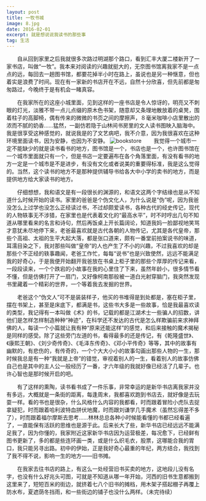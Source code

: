 ```yaml
---
layout: post
title: 一牧书城
image: 8.jpg
date: 2016-02-01
excerpt: 就是想说说我读书的那些事
tag: 生活
---
```

　　自从回到家里之后我就很多次路过明湖那个路口，看到汇丰大厦二楼新开了一家书店，叫做“一牧”。我本来对阅读的兴趣就挺大的，无奈图书馆离我家不是一点点的远，每回去一趟图书馆，都要花掉半小时在路上，虽说也是另一种惬意，但也着实是浪费了时间。现在有一家新的书店开在不远，自然十分欣喜，但先前都是匆匆路过，今晚终于是有机会一睹真容。

　　在我家所在的这座小城里面，见到这样的一座书店是令人惊讶的，明亮又不刺眼的灯光，淡雅不带一点儿点缀的原木色书架，随意却又条理地散放着的桌凳，围着柱子的高脚椅，偶有传来的微微的书页之间的摩擦声，８毫米咖啡小店里散出的浓而不腻的奶香……猛然，一副仿若隐于山林间书房里的文人读书图映入脑海中。我是很享受这种感觉的，就说我是的了文艺病吧，我不介意，因为我很喜欢在这种环境里面读书，因为安静，也因为不安静。
![bookstore]({{site.baseurl}}/content/images/7.jpg)
　　我觉得一个城市一定不能缺少的就是读书看书的地方，图书馆是一个，书店也是一个，也许图书馆在一个城市里面就只有一个，但是书店一定要遍布在各个角落里面，有没有看书的地方一定是一个城市是不是进步，有没有文化或者说美的重要得标准，我是这么觉得的。当然，这个读书的地方不是那种提供辅导书给各大中小学的卖书的地方，而是提供地方给大家读书的地方。

　　仔细想想，我和语文是有一段很长的渊源的，和语文这两个字结缘也是从不知道什么时候开始的读书。家里的爸爸是个伪文化人，为什么说是“伪”呢，因为我爸没怎么上过学也没怎么正经读过书，不过却颇爱读书，各种古代的经史传记，现代的人物轶事无不涉猎，在家里也是代表着文化的“最高水平”，时不时哼出几句不知道从哪里看来的名言和诗句，然后再饭桌上开长篇阔论，知道我妈一脸鄙视地笑骂才意犹未尽地停下来，老爸最喜欢就是古代各朝的人物传记，尤其是各代皇帝，那些个高祖、太祖的生平大起大落，都是张口道来，颇有一番堂前拍案说书的味道，耳濡目染之下，我对那些叫做“皇帝”的人也产生了不小的兴趣，不过我喜欢的却是那些个不正经的轶事趣闻，老爸工作忙，每每“说书”也是兴致使然，远远不能满足我的好奇心，于是我便开始翻开我爸放在书桌上柜子里的那些个厚厚的传记来看，一段段读来，一个个跌宕的小故事在我的心里住了下来，虽然年龄小，很多情节看不懂，但是仿佛打开了一扇门，又好像柯南那般被一道白光射穿脑门，我突然发现书里藏着一个精彩的世界，一个等着我去发掘的世界。

　　老爸这个“伪文人”可不是装装样子，他买的书堆得是到处都是，塞在柜子里，摆在书架上，甚至是床底下，都满是书，这些书大多是一些故事，恰是我最喜欢读的类型，我记得有一本叫做《术》的书，记载的都是江湖术士一些骗人的招数，讲他们是怎样怎样制造种种“神迹”，在科学还不发达的古代是怎么样欺骗前来求神拜佛的人，每读一个小篇就让我有种“原来还能这样”的感觉，和后来接触的魔术揭秘是同样的感受。除了这些旁门左道的书，看得最多的还是传记，有《乾隆盛世》、《康熙王朝》、《刘少奇传奇》、《毛泽东传奇》、《邓小平传奇》等等，其中的故事有幽默的，有悲伤的，有传奇的，一个个大大小小的故事勾画出那些人物的一生，那时候我总是有一种“我就是上帝”的错觉，审视着别人的一生，看着别人的故事仿佛自己也是其中的主人公一般经历了一番，才六年级的我就好像已经活了几辈子。也许心智也是那时候开启的吧。

　　有了这样的熏陶，读书看书成了一件乐事，非常幸运的是新华书店离我家并没有多远，大概就是一条街的距离，每逢周末，我都喜欢跑到书店去，就好像是去玩耍一样。看的书也是很杂，什么风格什么内容的我都看，时而跟着冒险小虎队去捉拿疑犯，时而跟着哈利波特血拼伏地魔，时而跟刘谦学几手魔术（虽然忘得差不多了），时而跟着福尔摩斯去思考……林林总总各种小时候能看懂的书都已经看遍了，一直能保有活跃的思维也是源于此。后来长大了些，新华书店已经远远不能满足我了，因为你懂的，我家附近这家新华书店因为运营极差，每况愈下，已经鲜有图书更新了，多的都是些连环画一类，或是什么织毛衣，股票，这哪能合我的胃口，我只能另寻出路。初中的伊始，正是我好奇心最重的年纪，两方结合，我找到了我不得不说，影响一生的地方——旧书摊。

　　在我家去往书店的路上，有这么一处经营旧书买卖的地方，这地段儿没有名字，也没有什么好兆头可图，可就是不知道从哪一年开始，河西的旧书生意都搬到这里来了，短短百米的街边，就挤着七八个旧书的摊档，用木架子搭起棚子再覆上防水布，夏遮荫冬挡雨，和一些街边的铺子也没什么两样。（未完待续）